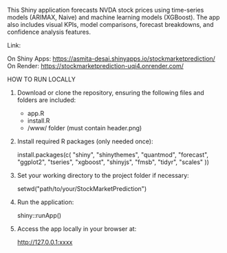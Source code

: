 This Shiny application forecasts NVDA stock prices using time-series models (ARIMAX, Naive) and machine learning models (XGBoost). The app also includes visual KPIs, model comparisons, forecast breakdowns, and confidence analysis features.

Link:

On Shiny Apps: https://asmita-desai.shinyapps.io/stockmarketprediction/
On Render: https://stockmarketprediction-uqi4.onrender.com/


HOW TO RUN LOCALLY 

1. Download or clone the repository, ensuring the following files and folders are included:
   - app.R
   - install.R
   - /www/ folder (must contain header.png)

2. Install required R packages (only needed once):

   install.packages(c(
     "shiny", "shinythemes", "quantmod", "forecast", "ggplot2",
     "tseries", "xgboost", "shinyjs", "fmsb", "tidyr", "scales"
   ))

3. Set your working directory to the project folder if necessary:

   setwd("path/to/your/StockMarketPrediction")

4. Run the application:

   shiny::runApp()

5. Access the app locally in your browser at:

   http://127.0.0.1:xxxx
